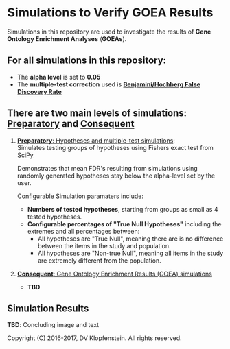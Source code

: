 # Simulations to Verify GOEA Results
Simulations in this repository are used to investigate the results of **Gene Ontology Enrichment Analyses** (**GOEAs**).    

## For all simulations in this repository:    
  * The **alpha level** is set to **0.05**
  * The **multiple-test correction** used is [**Benjamini/Hochberg False Discovery Rate**](http://www.stat.purdue.edu/~doerge/BIOINFORM.D/FALL06/Benjamini%20and%20Y%20FDR.pdf)

## There are two main levels of simulations: [Preparatory](doc/md/README_prep.md#preparatory-p-value-and-multiple-test-simulations) and [Consequent](doc/md/README_main.md#consequent-goea-simulations)
  1. [**Preparatory**: Hypotheses and multiple-test simulations](
     doc/md/README_prep.md#preparatory-p-value-and-multiple-test-simulations):    
     Simulates testing groups of hypotheses using Fishers exact test from [SciPy](
     https://docs.scipy.org/doc/scipy/reference/generated/scipy.stats.fisher_exact.html)
     

     Demonstrates that mean FDR's resulting from simulations using randomly generated 
     hypotheses stay below the alpha-level set by the user.

     Configurable Simulation paramaters include:
       * **Numbers of tested hypotheses**, starting from groups as small as 4 tested hypotheses.
       * **Configurable percentages of "True Null Hypotheses"** including the extremes and all percentages between:
         * All hypotheses are "True Null", meaning there are is no difference between the items in the study and population.
         * All hypotheses are "Non-true Null", meaning all items in the study are extremely different from the population.

  2. [**Consequent**: Gene Ontology Enrichment Results (GOEA) simulations](
     doc/md/README_main.md#consequent-goea-simulations)
      * **TBD**

## Simulation Results
**TBD**: Concluding image and text

Copyright (C) 2016-2017, DV Klopfenstein. All rights reserved.
